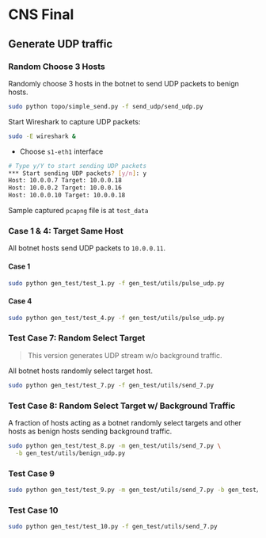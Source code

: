 # CNS Final

## Generate UDP traffic

### Random Choose 3 Hosts

Randomly choose 3 hosts in the botnet to send UDP packets to benign hosts.

```bash
sudo python topo/simple_send.py -f send_udp/send_udp.py
```

Start Wireshark to capture UDP packets:

```bash
sudo -E wireshark &
```

- Choose `s1-eth1` interface

```bash
# Type y/Y to start sending UDP packets
*** Start sending UDP packets? [y/n]: y
Host: 10.0.0.7 Target: 10.0.0.18
Host: 10.0.0.2 Target: 10.0.0.16
Host: 10.0.0.10 Target: 10.0.0.18
```

Sample captured `pcapng` file is at `test_data`

### Case 1 & 4: Target Same Host

All botnet hosts send UDP packets to `10.0.0.11`.

#### Case 1

```bash
sudo python gen_test/test_1.py -f gen_test/utils/pulse_udp.py
```

#### Case 4

```bash
sudo python gen_test/test_4.py -f gen_test/utils/pulse_udp.py
```

### Test Case 7: Random Select Target

> This version generates UDP stream w/o background traffic.

All botnet hosts randomly select target host.

```bash
sudo python gen_test/test_7.py -f gen_test/utils/send_7.py
```

### Test Case 8: Random Select Target w/ Background Traffic

A fraction of hosts acting as a botnet randomly select targets and other hosts as benign hosts sending background
traffic.

```bash
sudo python gen_test/test_8.py -m gen_test/utils/send_7.py \
  -b gen_test/utils/benign_udp.py
```

### Test Case 9

```bash
sudo python gen_test/test_9.py -m gen_test/utils/send_7.py -b gen_test/utils/benign_udp.py
```

### Test Case 10

```bash
sudo python gen_test/test_10.py -f gen_test/utils/send_7.py
```